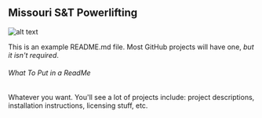 ## Missouri S&amp;T Powerlifting

![alt text](http://mstpowerlifting.github.io/img/Logo20pct.png "Team Logo")

This is an example README.md file. Most GitHub projects will have one, *but it isn't required*.

###### What To Put in a ReadMe

Whatever you want. You'll see a lot of projects include: project descriptions, installation instructions, licensing stuff, etc.
